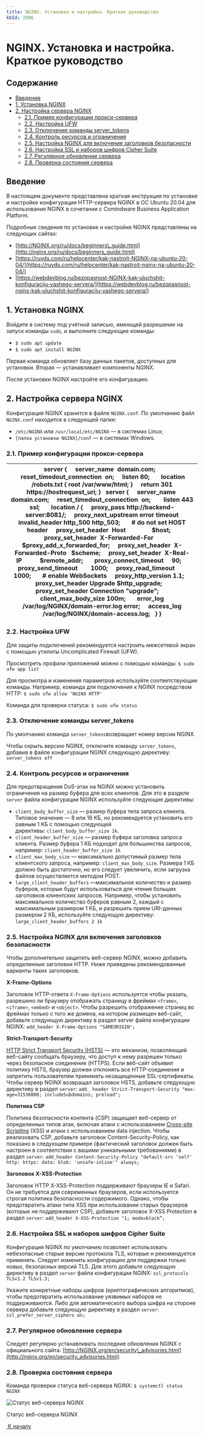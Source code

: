 ```yaml
---
title: NGINX. Установка и настройка. Краткое руководство
kbId: 2096
---
```


# NGINX. Установка и настройка. Краткое руководство

## Содержание

- [Введение](#mcetoc_1g79bimel1)
- [1. Установка NGINX](#mcetoc_1g79bl0u72)
- [2. Настройка сервера NGINX](#mcetoc_1g79bmish3)
	- [2.1. Пример конфигурации прокси-сервера](#mcetoc_1g79c6m6e1)
	- [2.2. Настройка UFW](#mcetoc_1g79c8d8d2)
	- [2.3. Отключение команды server\_tokens](#mcetoc_1g79cack93)
	- [2.4. Контроль ресурсов и ограничения](#mcetoc_1g79ccie54)
	- [2.5. Настройка NGINX для включения заголовков безопасности](#mcetoc_1g79ckddg9)
	- [2.6. Настройка SSL и наборов шифров Cipher Suite](#mcetoc_1g79cqrpta)
	- [2.7. Регулярное обновление сервера](#mcetoc_1g79d0shob)
	- [2.8. Проверка состояния сервера](#mcetoc_1g79d2g9mc)

## Введение

В настоящем документе представлена краткая инструкция по установке и настройке конфигурации HTTP-сервера NGINX в ОС Ubuntu 20.04 для использования NGINX в сочетании с Comindware Business Application Platform.

Подробные сведения по установке и настройке NGINX представлены на следующих сайтах:

- [http://NGINX.org/ru/docs/beginners\_guide.html](http://nginx.org/ru/docs/beginners_guide.html)
- [https://ruvds.com/ru/helpcenter/kak-nastroit-NGINX-na-ubuntu-20-04/](https://ruvds.com/ru/helpcenter/kak-nastroit-nginx-na-ubuntu-20-04/)
- [https://webdevblog.ru/bezopasnost-NGINX-kak-uluchshit-konfiguraciju-vashego-servera/](https://webdevblog.ru/bezopasnost-nginx-kak-uluchshit-konfiguraciju-vashego-servera/)

## 1. Установка NGINX

Войдите в систему под учётной записью, имеющей разрешение на запуск команды `sudo`, и выполните следующие команды:

- `$ sudo apt update`
- `$ sudo apt install NGINX`

Первая команда обновляет базу данных пакетов, доступных для установки. Вторая — устанавливает компоненты NGINX.

После установки NGINX настройте его конфигурацию.

## 2. Настройка сервера NGINX

Конфигурация NGINX хранится в файле `NGINX.conf`. По умолчанию файл `NGINX.conf` находится в следующей папке:

- `/etc/NGINX` или `/usr/local/etc/NGINX` — в системах Linux;
- `[папка установки NGINX]/conf` — в системах Windows.

### 2.1. Пример конфигурации прокси-сервера

| server {     server\_name  domain.com;     reset\_timedout\_connection  on;     listen 80;       location /robots.txt { root /var/www/html; }     return 301 https://$host$request\_uri; }   server {     server\_name  domain.com;     reset\_timedout\_connection  on;        listen 443 ssl;       location / {     proxy\_pass http://backend-server:8081/;     proxy\_next\_upstream error timeout invalid\_header http\_500 http\_503;       # do not set HOST header     proxy\_set\_header  Host                $host;     proxy\_set\_header  X-Forwarded-For     $proxy\_add\_x\_forwarded\_for;     proxy\_set\_header  X-Forwarded-Proto   $scheme;     proxy\_set\_header  X-Real-IP           $remote\_addr;       proxy\_connect\_timeout     90;     proxy\_send\_timeout        1000;     proxy\_read\_timeout        1000;       # enable WebSockets     proxy\_http\_version 1.1;     proxy\_set\_header Upgrade $http\_upgrade;     proxy\_set\_header Connection "upgrade";       client\_max\_body\_size 100m;       error\_log /var/log/NGINX/domain-error.log error;     access\_log /var/log/NGINX/domain-access.log;   } } |
| --- |

### 2.2. Настройка UFW

Для защиты подключений рекомендуется настроить межсетевой экран с помощью утилиты Uncomplicated Firewall (UFW).

Просмотреть профили приложений можно с помощью команды: `$ sudo ufw app list`

Для просмотра и изменения параметров используйте соответствующие команды. Например, команда для подключения к NGINX посредством HTTP: `$ sudo ufw allow 'NGINX HTTP'`

Команда для проверки статуса: `$ sudo ufw status`

### 2.3. Отключение команды server\_tokens

По умолчанию команда `server_tokens`возвращает номер версии NGINX.

Чтобы скрыть версию NGINX, отключите команду `server_tokens`, добавив в файле конфигурации NGINX следующую директиву: `server_tokens off`

### 2.4. Контроль ресурсов и ограничения

Для предотвращения DoS-атак на NGINX можно установить ограничения на размер буфера для всех клиентов. Для это в разделе `server` файла конфигурации NGINX используйте следующие директивы:

- `client_body_buffer_size` — размер буфера тела запроса клиента. Типовое значение — 8 или 16 КБ, но рекомендуется установить его равным 1 КБ с помощью следующей директивы: `client_body_buffer_size 1k`.
- `client_header_buffer_size` — размер буфера заголовка запроса клиента. Размер буфера 1 КБ подходит для большинства запросов, например: `client_header_buffer_size 1k`
- `client_max_body_size` — максимально допустимый размер тела клиентского запроса, например: `client_max_body_size`. Размера 1 КБ должно быть достаточно, но его следует увеличить, если загрузка файлов осуществляется методом POST.
- `large_client_header_buffers` —максимальное количество и размер буферов, которые будут использоваться для чтения больших заголовков клиентских запросов. Например, чтобы установить максимальное количество буферов равным 2, каждый с максимальным размером 1 КБ, и разрешить прием URI-данных размером 2 КБ, используйте следующую директиву: `large_client_header_buffers 2 1k`

### 2.5. Настройка NGINX для включения заголовков безопасности

Чтобы дополнительно защитить веб-сервер NGINX, можно добавить определенные заголовки HTTP. Ниже приведены рекомендованные варианты таких заголовков.

**X-Frame-Options**

Заголовок HTTP-ответа `X-Frame-Options` используется чтобы указать, разрешено ли браузеру отображать страницу в фреймах `<frame>`, `<iframe>`, `<embed>` и `<object>`. Чтобы разрешить отображение страниц во фреймах только с того же домена, на котором размещен веб-сайт, добавьте следующую директиву в раздел server файла конфигурации NGINX: `add_header X-Frame-Options "SAMEORIGIN";`

**Strict-Transport-Security**

[HTTP Strict Transport Security (HSTS)](https://www.acunetix.com/blog/articles/what-is-hsts-why-use-it/) — это механизм, позволяющий веб-сайту сообщать браузеру, что доступ к нему разрешен только через безопасное соединение (HTTPS). Если веб-сайт объявил политику HSTS, браузер должен отклонять все HTTP-соединения и запретить пользователям принимать незащищенные SSL-сертификаты. Чтобы сервер NGINX возвращал заголовок HSTS, добавьте следующую директиву в раздел `server`: `add_ header Strict-Transport-Security "max-age=31536000; includeSubdomains; preload";`

**Политика CSP**

Политика безопасности контента (CSP) защищает веб-сервер от определенных типов атак, включая атаки с использованием [Cross-site Scripting](https://www.acunetix.com/websitesecurity/cross-site-scripting/) (XSS) и атаки с использованием data injection. Чтобы реализовать CSP, добавьте заголовок Content-Security-Policy, как показано в следующем примере (фактический заголовок должен быть настроен в соответствии с вашими уникальными требованиями) в раздел `server`: `add_header Content-Security-Policy "default-src 'self' http: https: data: blob: 'unsafe-inline'" always;` 

**Заголовок X-XSS-Protection**

Заголовок HTTP X-XSS-Protection поддерживают браузеры IE и Safari. Он не требуется для современных браузеров, если используется строгая политика безопасности содержимого. Однако, чтобы предотвратить атаки типа XSS при использовании старых браузеров (которые не поддерживают CSP), добавьте заголовок X-XSS Protection в раздел `server`: `add_header X-XSS-Protection "1; mode=block”;`

### 2.6. Настройка SSL и наборов шифров Cipher Suite

Конфигурация NGINX по умолчанию позволяет использовать небезопасные старые версии протокола TLS, которые н рекомендуется применять. Следует изменить конфигурацию для поддержки только новых, безопасных версий TLS. Для этого добавьте следующую директиву в раздел `server` файла конфигурации NGINX: `ssl_protocols TLSv1.2 TLSv1.3;`

Укажите конкретные наборы шифров (криптографических алгоритмов), чтобы предотвратить использование уязвимых наборов не поддерживаются. Либо для автоматического выбора шифра на стороне сервера добавьте следующую директиву в раздел `server`: `ssl_prefer_server_ciphers on;`

### 2.7. Регулярное обновление сервера

Следует регулярно устанавливать последние обновления NGINX с официального сайта: [http://NGINX.org/en/security\_advisories.html](http://nginx.org/en/security_advisories.html)

### 2.8. Проверка состояния сервера

Команда проверки статуса веб-сервера NGINX: `$ systemctl status NGINX`

![Статус веб-сервера NGINX](https://kb.comindware.ru/assets/Picture_10.png)

Статус веб-сервера NGINX

 [*‌* К началу](#) 

